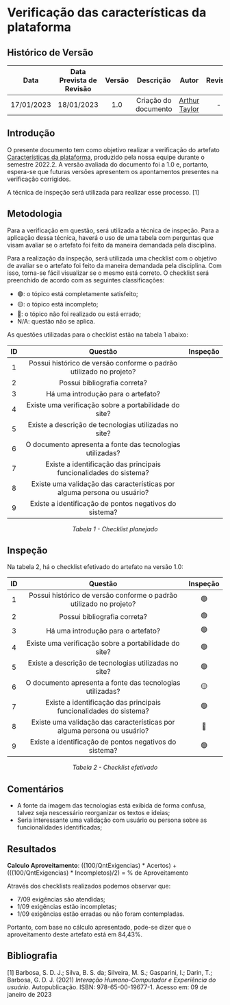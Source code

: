 # Verificação das características da plataforma
## <a>Histórico de Versão</a>
|    Data    | Data Prevista de Revisão | Versão |      Descrição       |                 Autor                  |                  Revisor                   |
| :--------: | :----------------------: | :----: | :------------------: | :------------------------------------: | :----------------------------------------: |
| 17/01/2023 |        18/01/2023        |  1.0   | Criação do documento | [Arthur Taylor](https://github.com/Eruel6) | - |

## <a>Introdução</a>
O presente documento tem como objetivo realizar a verificação do artefato [Características da plataforma](../Tarefas/CaracteristicasPlataforma.md), produzido pela nossa equipe durante o semestre 2022.2. A versão avaliada do documento foi a 1.0 e, portanto, espera-se que futuras versões apresentem os apontamentos presentes na verificação corrigidos.

A técnica de inspeção será utilizada para realizar esse processo. [1]

## <a>Metodologia</a>
Para a verificação em questão, será utilizada a técnica de inspeção. Para a aplicação dessa técnica, haverá o uso de uma tabela com perguntas que visam avaliar se o artefato foi feito da maneira demandada pela disciplina.

Para a realização da inspeção, será utilizada uma checklist com o objetivo de avaliar se o artefato foi feito da maneira demandada pela disciplina. Com isso, torna-se fácil visualizar se o mesmo está correto. O checklist será preenchido de acordo com as seguintes classificações:

* 🟢: o tópico está completamente satisfeito;
* 🟡: o tópico está incompleto;
* 🔴: o tópico não foi realizado ou está errado;
* N/A: questão não se aplica.

As questões utilizadas para o checklist estão na tabela 1 abaixo:

<center>

|  ID   |                              Questão                                    | Inspeção |
| :---: | :---------------------------------------------------------------------: | :------: |
|   1   | Possui histórico de versão conforme o padrão utilizado no projeto?      |          |
|   2   | Possui bibliografia correta?                                            |          |
|   3   | Há uma introdução para o artefato?                                      |          |
|   4   | Existe uma verificação sobre a portabilidade do site?                   |          |
|   5   | Existe a descrição de tecnologias utilizadas no site?                   |          |
|   6   | O documento apresenta a fonte das tecnologias utilizadas?               |          |
|   7   | Existe a identificação das principais funcionalidades do sistema?       |          |
|   8   | Existe uma validação das características por alguma persona ou usuário? |          |
|   9   | Existe a identificação de pontos negativos do sistema?                  |          |
  
*Tabela 1 - Checklist planejado*

</center>

## <a>Inspeção</a>

Na tabela 2, há o checklist efetivado do artefato na versão 1.0:

<center>

|  ID   |                              Questão                                    | Inspeção |
| :---: | :---------------------------------------------------------------------: | :------: |
|   1   | Possui histórico de versão conforme o padrão utilizado no projeto?      |     🟢     |
|   2   | Possui bibliografia correta?                                            |     🟢     |
|   3   | Há uma introdução para o artefato?                                      |     🟢     |
|   4   | Existe uma verificação sobre a portabilidade do site?                   |     🟢     |
|   5   | Existe a descrição de tecnologias utilizadas no site?                   |     🟢     |
|   6   | O documento apresenta a fonte das tecnologias utilizadas?               |     🟡     |
|   7   | Existe a identificação das principais funcionalidades do sistema?       |     🟢     |
|   8   | Existe uma validação das características por alguma persona ou usuário? |     🔴     |
|   9   | Existe a identificação de pontos negativos do sistema?                  |     🟢     |
  
*Tabela 2 - Checklist efetivado*

</center>

## <a>Comentários</a>

* A fonte da imagem das tecnologias está exibida de forma confusa, talvez seja nescessário reorganizar os textos e ideias;
* Seria interessante uma validação com usuário ou persona sobre as funcionalidades identificadas;

## <a>Resultados</a>
<a>**Calculo Aproveitamento**</a>: ((100/QntExigencias) * Acertos) + (((100/QntExigencias) * Incompletos)/2) = % de Aproveitamento

Através dos checklists realizados podemos observar que:

* 7/09 exigências são atendidas;
* 1/09 exigências estão incompletas;
* 1/09 exigências estão erradas ou não foram contempladas.

Portanto, com base no cálculo apresentado, pode-se dizer que o aproveitamento deste artefato está em 84,43%.

## <a>Bibliografia</a>

[1] Barbosa, S. D. J.; Silva, B. S. da; Silveira, M. S.; Gasparini, I.; Darin, T.; Barbosa, G. D. J. (2021) _Interação Humano-Computador e Experiência do usuário_. Autopublicação. ISBN: 978-65-00-19677-1. Acesso em: 09 de janeiro de 2023
